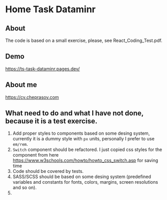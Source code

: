 # Home Task Dataminr

## About

The code is based on a small exercise, please, see React_Coding_Test.pdf.

## Demo

https://ts-task-dataminr.pages.dev/

## About me

https://cv.cheprasov.com

## What need to do and what I have not done, because it is a test exercise.
1. Add proper styles to components based on some desing system, currently it is a dummy style with `px` units, personally I prefer to use `em/rem`.
2. `Switch` component should be refactored. I just copied css styles for the component from here  https://www.w3schools.com/howto/howto_css_switch.asp for saving time
3. Code should be covered by tests.
4. SASS/SCSS should be based on some desing system (predefined variables and constants for fonts, colors, margins, screen resolutions and so on).
5. 
